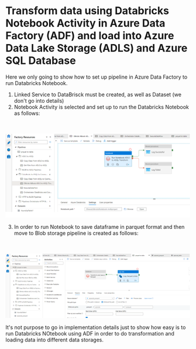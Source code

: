 # Transform data using Databricks Notebook Activity in Azure Data Factory (ADF) and load into Azure Data Lake Storage (ADLS) and Azure SQL Database

Here we only going to show how to set up pipeline in Azure Data Factory to run Databricks Notebook.

1.  Linked Service to DataBrisck must be created, as well as Dataset (we don't go into details)
2.  Notebook Activity is selected and set up to run the Databricks Notebook as follows:

\
\
![storage account](images/RunDBrickNbUsingADF/RunDBrickNbUsingADF1.png)

3.  In order to run Notebook to save dataframe in parquet format and then move to Blob storage pipeline is created as follows:

\
\
![storage account](images/RunDBrickNbUsingADF/RunDBrickNbUsingADF2.png)

It's not purpose to go in implementation details just to show how easy is to run Databricks NOtebook using ADF in order to do transformation and loading data into different data storages.


